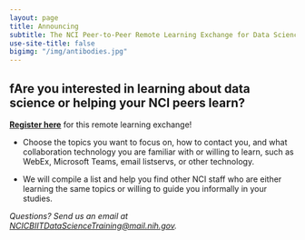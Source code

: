 ```yaml
---
layout: page
title: Announcing
subtitle: The NCI Peer-to-Peer Remote Learning Exchange for Data Science!
use-site-title: false
bigimg: "/img/antibodies.jpg"
---
```


## fAre you interested in learning about data science or helping your NCI peers learn?

**[Register here](https://www.google.com)** for this remote learning exchange!

* Choose the topics you want to focus on, how to contact you, and what collaboration technology you are familiar with or willing to learn, such as WebEx, Microsoft Teams, email listservs, or other technology.

* We will compile a list and help you find other NCI staff who are either learning the same topics or willing to guide you informally in your studies.

*Questions? Send us an email at [NCICBIITDataScienceTraining@mail.nih.gov](mailto:NCICBIITDataScienceTraining@mail.nih.gov).*
